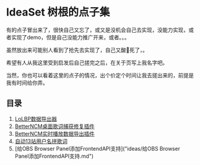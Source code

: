 # IdeaSet 树根的点子集

有的点子冒出来了，很快自己又忘了，或又是没机会自己去实现，没能力实现，或者实现了demo，但是自己没能力推广开来，或者。。。

虽然放出来可能别人看到了抢先去实现了，自己又酸🍋死了，。

希望有人从我这里受到启发后自己搓完之后，在关于页写上我名字吧。

当然，你也可以看着这里的点子的情况，出个价定个时间让我去搓出来的，前提是我有时间给你弄。

## 目录
1. [LoLBP数据导出器](ideas/LoLBP数据导出器.md)
2. [BetterNCM桌面歌词捕获修复插件](ideas/BetterNCM桌面歌词捕获修复插件.md)
3. [BetterNCM实时播放数据导出插件](ideas/BetterNCM实时播放数据导出插件.md)
4. [自动13站用户名拼歌词](ideas/自动13站用户名拼歌词.md)
5. [给OBS Browser Panel添加FrontendAPI支持]("ideas/给OBS Browser Panel添加FrontendAPI支持.md")